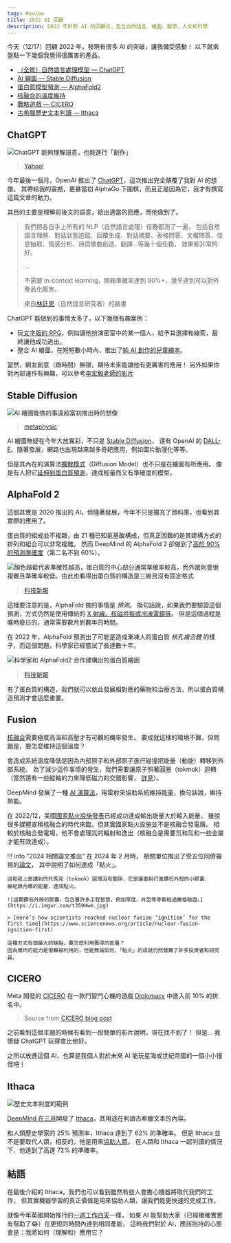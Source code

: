 ```yaml
---
tags: Review
title: 2022 AI 回顧
description: 2022 年針對 AI 的回顧文，包含自然語言、繪圖、醫學、人文和科學
---
```


今天（12/17）回顧 2022 年，發現有很多 AI 的突破，讓我備受感動！
以下就來盤點一下幾個我覺得很厲害的產品。

-   [（全能）自然語言處理模型 — ChatGPT](#ChatGPT)
-   [AI 繪圖 — Stable Diffusion](#stable-diffusion)
-   [蛋白質模型預測 — AlphaFold2](#alphafold-2)
-   [核融合的溫度維持](#fusion)
-   [戰略遊戲 — CICERO](#cicero)
-   [古希臘歷史文本判讀 — Ithaca](#ithaca)

## ChatGPT

![ChatGPT 能夠理解語意，也能進行「創作」][chat-image]

> [Yahoo!][chat-image-src]

今年最後一個月，OpenAI 推出了 [ChatGPT][chat-ui]，這次推出完全顛覆了我對 AI 的想像。
其帶給我的震撼，更甚當初 AlphaGo 下圍棋，而且正是因為它，我才有撰寫這篇文章的動力。

其目的主要是理解前後文的語意，給出適當的回應，而他做到了。

> 我們把各自手上所有的 NLP（自然語言處理）任務都測了一遍，
> 包括自然語言理解、對話狀態追蹤、回覆生成、對話摘要、表格問答、文檔問答、信息抽取、情感分析、詩詞歌曲創造、翻譯...等幾十個任務，
> 效果都非常的好。
>
> ...
>
> 不需要 in-context learning，開箱準確率達到 90%+，幾乎達到可以對外產品化販售。
>
> 來自[林廷恩](https://tnlin.github.io/)（自然語言研究者）的臉書

ChatGPT 能做到的事情太多了，以下幾個有趣案例：

-   玩[文字版的 RPG][chat-rpg]，例如讓他扮演密室中的某一個人，給予其選擇和線索，最終讓他成功逃出。
-   整合 AI 繪圖，在短短數小時內，推出了[純 AI 創作的兒童繪本][chat-book]。

當然，網友創意（跟時間）無限，期待未來能讓他有更厲害的應用！
另外如果你對內部運作有興趣，可以參考[李宏毅老師的影片][chat-video]

## Stable Diffusion

![AI 繪圖能做的事遠超當初推出時的想像][draw-image]

> [metaphysic][draw-image-src]

AI 繪圖無疑在今年大放異彩，不只是 [Stable Diffusion][draw-stablef]，
還有 OpenAI 的 [DALL-E][draw-dalle]。隨著發展，網路也出現越來越多奇耙應用，例如圖片動漫化等等。

但是其內在的演算法[擴散模式][draw-explain]（Diffusion Model）也不只是在繪圖有所應用。
像是有人把它[延伸到蛋白質預測][draw-protein]，達成輕量而又有準確度的模型。

## AlphaFold 2

這個其實是 2020 推出的 AI，但隨著發展，今年不只是擴充了資料庫，也看到其實際的應用了。

蛋白質的組成並不複雜，由 21 種已知氨基酸構成，但真正困難的是其建構方式的排列和組合可以非常複雜。
然而 DeepMind 的 AlphaFold 2 卻做到了[高於 90% 的預測準確度][alphafold-deepmind]（第二名不到 60%）。

![顏色越藍代表準確性越高，蛋白質的中心部分通常準確率較高，而外圍則會很複雜且準確率較低。由此也看得出蛋白質的構造是三維且沒有固定格式][alphafold-i-base]

> [科技新報][alphafold-tecnews]

這裡要注意的是，AlphaFold 做的事情是 *預測*。
換句話說，如果我們要驗證這個預測，方式仍然是使用傳統的 [X 射線、核磁共振或冷凍電鏡等][alphafold-comment]。
但是這個過程是曠時廢日的，通常需要數月到數年的時間。

在 2022 年，AlphaFold 預測出了可能是造成漸凍人的蛋白質 *核孔複合體* 的樣子，而這個問題，科學家已經嘗試了長達數十年。

![科學家和 AlphaFold2 合作建構出的蛋白質繪圖][alphafold-i-app]

> [科技新報][alphafold-cytoplasmic]

有了蛋白質的構造，我們就可以依此發展相對應的藥物和治療方法，所以蛋白質構造預測才會這麼重要。

## Fusion

[核融合](../feedback/future-of-fusion-energy/index.md)需要極度高溫和高壓才有可觀的機率發生。
要成就這樣的環境不難，但問題是，要怎麼維持這個溫度？

會造成系統溫度降低是因為內部原子和外部原子進行碰撞把能量（動能）轉移到外部系統。
為了減少這件事情的發生，我們需要讓原子照著圓圈（tokmok）迴轉（當然還有一些縱軸的力來降低磁力的交錯影響，
[詳見](../feedback/future-of-fusion-energy/fusion.md)）。

DeepMind 發展了一種 [AI 演算法][fusion-wired]，用雷射來協助系統維持能量，換句話說，維持熱能。

在 2022/12，美國[國家點火設施發表][fusion-pts]已經成功達成輸出能量大於輸入能量。
雖說很多媒體宣稱核融合的時代來臨，但其實國家點火設施並不是核融合發電廠。
相較於核融合發電場，他不會處理氚的輻射和逸出（核融合是需要氘和氚和一些金屬才能有效達成）。

!!! info "2024 相關論文推出"
    在 2024 年 2 月時，
    相關單位推出了受五位同儕審視的[論文](https://journals.aps.org/prl/abstract/10.1103/PhysRevLett.132.065102)，
    其中說明了如何達成「點火」。

    這和我上面講到的托馬克（tokmok）圓環沒有關係，它是讓雷射打進鑽石外殼的小膠囊，
    被紀錄內爆的能量，達成點火。

    ![這顆鑽石外殼的膠囊，包含著許多工程智慧，例如厚度、外型等等都經過嚴格驗證。](https://i.imgur.com/t359Hwe.jpg)

    > [Here’s how scientists reached nuclear fusion ‘ignition’ for the first time](https://www.sciencenews.org/article/nuclear-fusion-ignition-first)

    這種方式有個最大的缺點，要怎麼利用獲得的能量？
    因為爆炸的能力是很難被利用的，但是無論如何，「點火」的成就仍然鼓舞了許多投資者和研究員。

## CICERO

Meta 開發的 [CICERO][cicero-github] 在一款鬥智鬥心機的遊戲 [Diplomacy][cicero-game] 中進入前 10% 的排名中。

> Source from [CICERO blog post][cicero-fb]

之前看到這個主題的時候有看到一段簡單的影片說明，現在找不到了！
但是... 我懷疑 ChatGPT 玩得會比他好。

之所以放進這個 AI，也算是我個人對於未來 AI 能玩星海或世紀帝國的一個小小憧憬吧！

## Ithaca

![歷史文本判度的範例][ithaca-image]

[DeepMind 在三月][ithaca-deepmind]開發了 [Ithaca][ithaca-github]，其用途在判讀古希臘文本的內容。

和人類歷史學家的 25% 預測率，Ithaca 達到了 62% 的準確率。
但是 Ithaca 並不是要取代人類，相反的，他是用來[協助人類][ithaca-tecnews]。
在人類和 Ithaca 一起判讀的情況下，他達到了高達 72% 的準確率。

## 結語

在最後介紹的 Ithaca，我們也可以看到雖然有些人會擔心機器將取代我們的工作，
但其實機器學習的真正價值是用來協助人類，讓我們能更快速的完成工作。

就像今年英國開始推行的[一週工作四天](https://www.thenewslens.com/article/173604)一樣，
如果 AI 能幫助大家（已經確確實實有幫助了😂）在更短的時間內達到相同產能，
這時我們對於 AI，應該抱持的心態會是：我將如何（理解和）應用它？

[chat-ui]: http://chat.openai.com
[chat-image]: https://i.imgur.com/c00bejH.png
[chat-image-src]: https://tw.news.yahoo.com/chat-gpt機器人實測-講中文也懂-034423374.html
[chat-rpg]: https://forum.gamer.com.tw/C.php?bsn=60076&snA=7483464
[chat-book]: https://www.techbang.com/posts/102430-chatgpt-dalle-2-books
[chat-video]: https://youtu.be/e0aKI2GGZNg
[draw-image]: https://i.imgur.com/fck7kM6.png
[draw-image-src]: https://metaphysic.ai/stable-diffusion-is-video-coming-soon/
[draw-stablef]: https://stability.ai/
[draw-dalle]: https://openai.com/dall-e-2/
[draw-explain]: https://www.ycc.idv.tw/diffusion-model.html
[draw-protein]: https://www.techbang.com/posts/102461-aigc-biologists-proteins
[alphafold-tecnews]: https://technews.tw/2022/08/03/deepmind-alphafold/
[alphafold-deepmind]: https://deepmind.com/blog/article/putting-the-power-of-alphafold-into-the-worlds-hands
[alphafold-github]: https://github.com/deepmind/alphafold
[alphafold-cytoplasmic]: https://technews.tw/2022/08/03/deepmind-alphafold/
[alphafold-comment]: https://www.chemistryworld.com/opinion/why-alphafold-wont-revolutionise-drug-discovery/4016051.article
[alphafold-i-base]: https://i.imgur.com/hUh1Yxn.png
[alphafold-i-app]: https://i.imgur.com/gEsBawJ.png
[fusion-wired]: https://www.wired.com/story/deepmind-ai-nuclear-fusion/
[fusion-pts]: https://news.pts.org.tw/article/614363
[ithaca-github]: https://github.com/deepmind/ithaca
[ithaca-deepmind]: https://www.deepmind.com/blog/predicting-the-past-with-ithaca
[ithaca-tecnews]: https://technews.tw/2022/04/11/deepmind-interdisciplinary-ai/
[ithaca-image]: https://i.imgur.com/SPwrwUx.gif
[cicero-fb]: https://ai.facebook.com/research/cicero/
[cicero-ithome]: https://www.ithome.com.tw/news/154365
[cicero-game]: https://webdiplomacy.net
[cicero-github]: https://github.com/facebookresearch/diplomacy_cicero

